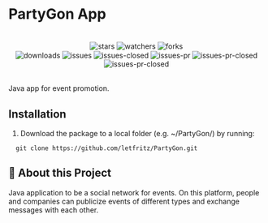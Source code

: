 # PartyGon App

<div align="center"><br/>
  <div style="display: inline-block;">
    <img align="center" alt="stars" src="https://img.shields.io/github/stars/letfritz/PartyGon">
    <img align="center" alt="watchers" src="https://img.shields.io/github/watchers/letfritz/PartyGon">
    <img align="center" alt="forks" src="https://img.shields.io/github/forks/letfritz/PartyGon">
  </div>
  <div style="display: inline-block;">
    <img align="center" alt="downloads" src="https://img.shields.io/github/downloads/letfritz/PartyGon/total.svg">
    <img align="center" alt="issues" src="https://img.shields.io/github/issues/letfritz/PartyGon/total.svg">
    <img align="center" alt="issues-closed" src="https://img.shields.io/github/issues-closed/letfritz/PartyGon/total.svg">
    <img align="center" alt="issues-pr" src="https://img.shields.io/github/issues-pr/letfritz/PartyGon/total.svg">
    <img align="center" alt="issues-pr-closed" src="https://img.shields.io/github/issues-pr-closed/letfritz/PartyGon/total.svg">
    <img align="center" alt="issues-pr-closed" src="https://img.shields.io/github/license/letfritz/PartyGon.svg">
  </div>
</div><br/>

Java app for event promotion.

## Installation
1. Download the package to a local folder (e.g. ~/PartyGon/) by running:
  ```
    git clone https://github.com/letfritz/PartyGon.git
  ```

## 📝 About this Project
Java application to be a social network for events. On this platform, people and companies can publicize events of different types and exchange messages with each other.

